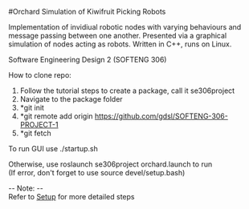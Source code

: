#Orchard Simulation of Kiwifruit Picking Robots

Implementation of invidiual robotic nodes with varying behaviours and message passing between one another. Presented via a graphical simulation of nodes acting as robots. Written in C++, runs on Linux.

Software Engineering Design 2 (SOFTENG 306)
  
How to clone repo:  
1. Follow the tutorial steps to create a package, call it se306project
2. Navigate to the package folder  
3. *git init  
4. *git remote add origin https://github.com/gdsl/SOFTENG-306-PROJECT-1  
5. *git fetch 

To run GUI use ./startup.sh  
  
Otherwise, use roslaunch se306project orchard.launch to run  
(If error, don't forget to use source devel/setup.bash)  
  
-- Note: --  
Refer to [Setup](https://github.com/gdsl/SOFTENG-306-PROJECT-1/wiki/setup) for more detailed steps
